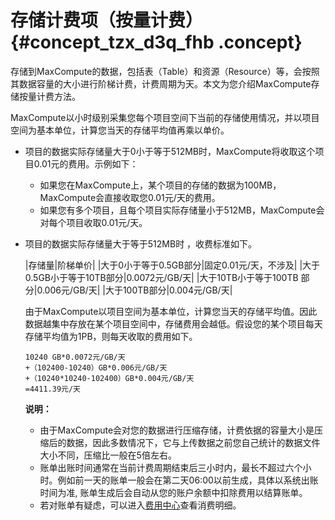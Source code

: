 # 存储计费项（按量计费） {#concept_tzx_d3q_fhb .concept}

存储到MaxCompute的数据，包括表（Table）和资源（Resource）等，会按照其数据容量的大小进行阶梯计费，计费周期为天。本文为您介绍MaxCompute存储按量计费方法。

MaxCompute以小时级别采集您每个项目空间下当前的存储使用情况，并以项目空间为基本单位，计算您当天的存储平均值再乘以单价。

-   项目的数据实际存储量大于0小于等于512MB时，MaxCompute将收取这个项目0.01元的费用。示例如下：
    -   如果您在MaxCompute上，某个项目的存储的数据为100MB，MaxCompute会直接收取您0.01元/天的费用。
    -   如果您有多个项目，且每个项目实际存储量小于512MB，MaxCompute会对每个项目收取0.01元/天。
-   项目的数据实际存储量大于等于512MB时 ，收费标准如下。

    |存储量|阶梯单价|
    |大于0小于等于0.5GB部分|固定0.01元/天，不涉及|
    |大于0.5GB小于等于10TB部分|0.0072元/GB/天|
    |大于10TB小于等于100TB 部分|0.006元/GB/天|
    |大于100TB部分|0.004元/GB/天|

    由于MaxCompute以项目空间为基本单位，计算您当天的存储平均值。因此数据越集中存放在某个项目空间中，存储费用会越低。假设您的某个项目每天存储平均值为1PB，则每天收取的费用如下。

    ``` {#codeblock_ypj_llr_euz}
    10240 GB*0.0072元/GB/天
    +（102400-10240）GB*0.006元/GB/天 
    +（10240*10240-102400）GB*0.004元/GB/天
    =4411.39元/天
    ```

    **说明：** 

    -   由于MaxCompute会对您的数据进行压缩存储，计费依据的容量大小是压缩后的数据，因此多数情况下，它与上传数据之前您自己统计的数据文件大小不同，压缩比一般在5倍左右。
    -   账单出账时间通常在当前计费周期结束后三小时内，最长不超过六个小时。例如前一天的账单一般会在第二天06:00以前生成，具体以系统出账时间为准, 账单生成后会自动从您的账户余额中扣除费用以结算账单。
    -   若对账单有疑虑，可以进入[费用中心](https://expense.console.aliyun.com/#/consumption/list/flow/afterpay?payStatus=)查看消费明细。

